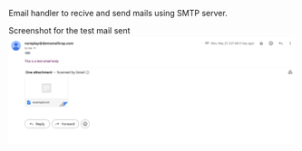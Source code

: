 Email handler to recive and send mails using SMTP server.

Screenshot for the test mail sent
![Alt Text](public\Images\MailTest.png)

